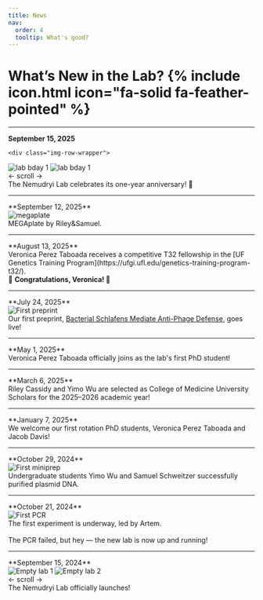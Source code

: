 ```yaml
---
title: News
nav:
  order: 4
  tooltip: What's good?
---
```


# What’s New in the Lab? {% include icon.html icon="fa-solid fa-feather-pointed" %}

<hr>

**September 15, 2025**
<div class="text-img">
  <div class="image">
    
    <div class="img-row-wrapper">
  <div class="img-row">
    <img src="/news/images/20250915_2.jpg" alt="lab bday 1">
    <img src="/news/images/20250915_1.jpg" alt="lab bday 1">
  </div>
  <div class="scroll-hint">← scroll →</div>
</div>
</div>

  
 <div class="text">   
The Nemudryi Lab celebrates its one-year anniversary! 🎉
  </div>
  
</div>

<hr>
**September 12, 2025**

<div class="text-img">

  <div class="image">
    <img src="/news/images/20250912.jpg" alt="megaplate">
  </div>
  
  <div class="text"> 
    MEGAplate by Riley&Samuel. 
  </div>

</div>

<hr>
**August 13, 2025**
<br>
Veronica Perez Taboada receives a competitive T32 fellowship in the [UF Genetics Training Program](https://ufgi.ufl.edu/genetics-training-program-t32/). 
<br>🎉 <strong>Congratulations, Veronica! </strong>🎉

<hr>
**July 24, 2025**
<div class="text-img">

  <div class="image">
    <img src="/news/images/20250724.jpg" alt="First preprint">
  </div>
 
 <div class="text"> 
Our first preprint, <a href="https://doi.org/10.1101/2025.07.24.666596" target="_blank" rel="noopener noreferrer">
      Bacterial Schlafens Mediate Anti-Phage Defense</a>, goes live!
</div>

</div>

<hr>
**May 1, 2025**
<br>
Veronica Perez Taboada officially joins as the lab's first PhD student!

<hr>
**March 6, 2025**
<br>
Riley Cassidy and Yimo Wu are selected as College of Medicine University Scholars for the 2025–2026 academic year!

<hr>
**January 7, 2025**
<br>
We welcome our first rotation PhD students, Veronica Perez Taboada and Jacob Davis!

<hr>
**October 29, 2024**
<div class="text-img">

<div class="image">
  <img src="/news/images/20241029.jpg" alt="First miniprep">
</div>

<div class="text">
Undergraduate students Yimo Wu and Samuel Schweitzer successfully purified plasmid DNA.
</div>

</div>

<hr>
**October 21, 2024**
<div class="text-img">

  <div class="image">
    <img src="/news/images/20241021.jpg" alt="First PCR">
  </div>
  
  <div class="text">   
    The first experiment is underway, led by Artem.
    <br><br>
    The PCR failed, but hey — the new lab is now up and running!
  </div>
</div>


<hr>
**September 15, 2024**

<div class="text-img">

<div class="image">
    <div class="img-row-wrapper">
        
  <div class="img-row">
    <img src="/news/images/20240915_2.jpg" alt="Empty lab 1">
    <img src="/news/images/20240915_1.jpg" alt="Empty lab 2">
  </div>
  <div class="scroll-hint">← scroll →</div>
</div>
</div>

<div class="text">
The Nemudryi Lab officially launches!
</div>
  
</div>
